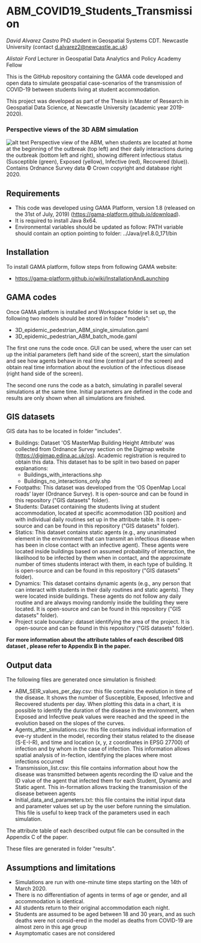 # ABM_COVID19_Students_Transmission

*David Alvarez Castro* PhD student in Geospatial Systems CDT. Newcastle University (contact d.alvarez2@newcastle.ac.uk)

*Alistair Ford*  Lecturer in Geospatial Data Analytics and Policy Academy Fellow


This is the GitHub repository containing the GAMA code developed and open data to simulate geospatial case-scenarios of the transmission of COVID-19 between students living at student accommodation.

This project was developed as part of the Thesis in Master of Research in Geospatial Data Science, at Newcastle University (academic year 2019-2020).

### Perspective views of the 3D ABM simulation
![alt text](https://user-images.githubusercontent.com/57093439/119123528-8dc63480-ba27-11eb-9571-2e757a9be69e.png)
Perspective view of the ABM, when students are located at home at the beginning of the outbreak (top left) and their daily interactions during the outbreak (bottom left and right), showing different infectious status (Susceptible (green), Exposed (yellow), Infective (red), Recovered (blue)). Contains Ordnance Survey data © Crown copyright and database right 2020.


## Requirements
- This code was developed using GAMA Platform, version 1.8 (released on the 31st of July, 2019) (https://gama-platform.github.io/download).
- It is required to install Java 8x64.
- Environmental variables should be updated as follow: PATH variable should contain an option pointing to folder: ../Java/jre1.8.0_171/bin


## Installation
To install GAMA platform, follow steps from following GAMA website:
- https://gama-platform.github.io/wiki/InstallationAndLaunching


## GAMA codes
Once GAMA platform is installed and Workspace folder is set up, the following two models should be stored in folder "models":

- 3D_epidemic_pedestrian_ABM_single_simulation.gaml
- 3D_epidemic_pedestrian_ABM_batch_mode.gaml

The first one runs the code once. GUI can be used, where the user can set up the initial parameters (left hand side of the screen), start the simulation and see how agents behave in real time (central part of the screen) and obtain real time information about the evolution of the infectious disease (right hand side of the screen).

The second one runs the code as a batch, simulating in parallel several simulations at the same time. Initial parameters are defined in the code and results are only shown when all simulations are finished.  

## GIS datasets
GIS data has to be located in folder "includes".
- Buildings: Dataset 'OS MasterMap Building Height Attribute’ was collected from Ordnance Survey section on the Digimap website (https://digimap.edina.ac.uk/os). Academic registration is required to obtain this data. This dataset has to be split in two based on paper explanations: 
	- Buildings_with_interactions.shp
	- Buildings_no_interactions_only.shp
- Footpaths: This dataset was developed from the ‘OS OpenMap Local roads’ layer (Ordnance Survey). It is open-source and can be found in this repository ("GIS datasets" folder).
- Students: Dataset containing the students living at student accommodation, located at specific acommodation (3D position) and with individual daily routines set up in the attribute table. It is open-source and can be found in this repository ("GIS datasets" folder).
- Statics: This dataset contains static agents (e.g., any unanimated element in the environment that can transmit an infectious disease when has been in close contact with an infective agent). These agents were located inside buildings based on assumed probability of interaction, the likelihood to be infected by them when in contact, and the approximate number of times students interact with them, in each type of building. It is open-source and can be found in this repository ("GIS datasets" folder).
- Dynamics: This dataset contains dynamic agents (e.g., any person that can interact with students in their daily routines and static agents). They were located inside buildings. These agents do not follow any daily routine and are always moving randomly inside the building they were located. It is open-source and can be found in this repository ("GIS datasets" folder).
- Project scale boundary: dataset identifying the area of the project. It is open-source and can be found in this repository ("GIS datasets" folder).


**For more information about the attribute tables of each described GIS dataset , please refer to Appendix B in the paper.**


## Output data
The following files are generated once simulation is finished:
- ABM_SEIR_values_per_day.csv: this file contains the evolution in time of the disease. It shows the number of Susceptible, Exposed, Infective and Recovered students per day. When plotting this data in a chart, it is possible to identify the duration of the disease in the environment, when Exposed and Infective peak values were reached and the speed in the evolution based on the slopes of the curves.
- Agents_after_simulations.csv: this file contains individual information of eve-ry student in the model, recording their status related to the disease (S-E-I-R), and time and location (x, y, z coordinates in EPSG 27700) of infection and by whom in the case of infection. This information allows spatial analysis of in-fection, identifying the places where most infections occurred 
- Transmission_list.csv: this file contains information about how the disease was transmitted between agents recording the ID value and the ID value of the agent that infected them for each Student, Dynamic and Static agent. This in-formation allows tracking the transmission of the disease between agents
- Initial_data_and_parameters.txt: this file contains the initial input data and parameter values set up by the user before running the simulation. This file is useful to keep track of the parameters used in each simulation. 

The attribute table of each described output file can be consulted in the Appendix C of the paper.

These files are generated in folder "results".


## Assumptions and limitations

- Simulations are run with one-minute time steps starting on the 14th of March 2020. 
- There is no differentiation of agents in terms of age or gender, and all accommodation is identical. 
- All students return to their original accommodation each night. 
- Students are assumed to be aged between 18 and 30 years, and as such deaths were not consid-ered in the model as deaths from COVID-19 are almost zero in this age group 
- Asymptomatic cases are not considered




